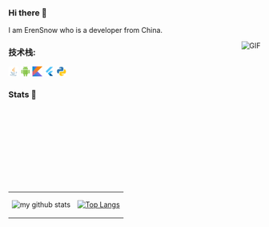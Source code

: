 ### Hi there 👋
I am ErenSnow who is a developer from China. 


<img align="right" alt="GIF" src="https://media.giphy.com/media/SWoSkN6DxTszqIKEqv/giphy.gif" height="300" />


### **技术栈:**

<a><code><img height="20" src="./images/Java.png"></code></a>
<a><code><img height="20" src="./images/Android.png"></code></a>
<a><code><img height="20" src="./images/Kotlin.png"></code></a>
<a><code><img height="20" src="./images/Flutter.png"></code></a>
<a><code><img height="20" src="./images/Python.png"></code></a>


### Stats 🌱

<table cellspacing="0" cellpadding="0" style="border: none">
  <tr>
    <td>
      
![my github stats](https://github-readme-stats.vercel.app/api?username=ErenSnow&hide=contribs,prs&count_private=true&show_icons=true&theme=onedark)
    </td>
    <td>
      
[![Top Langs](https://github-readme-stats.vercel.app/api/top-langs/?username=ErenSnow&layout=compact)](https://github.com/anuraghazra/github-readme-stats)  
    </td>
    </tr> 

